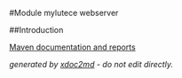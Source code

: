 
#Module mylutece webserver

##Introduction


[Maven documentation and reports](http://dev.lutece.paris.fr/plugins/module-mylutece-webserver/)



 *generated by [xdoc2md](https://github.com/lutece-platform/tools-maven-xdoc2md-plugin) - do not edit directly.*